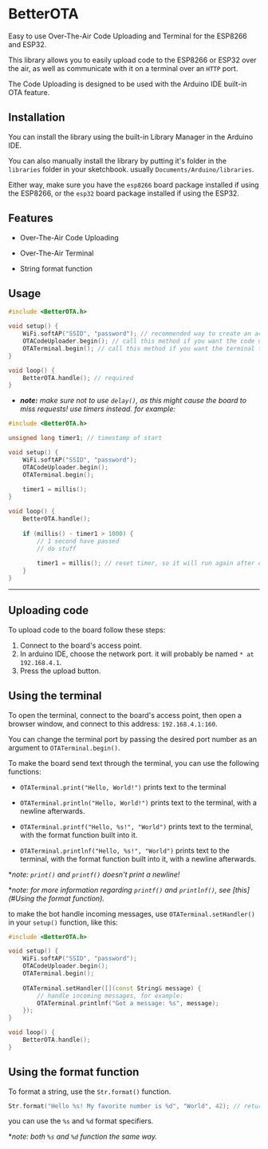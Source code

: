 # BetterOTA
Easy to use Over-The-Air Code Uploading and Terminal for the ESP8266 and ESP32.

This library allows you to easily upload code to the ESP8266 or ESP32 over the air, as well as communicate with it on a terminal over an `HTTP` port.

The Code Uploading is designed to be used with the Arduino IDE built-in OTA feature.

## Installation
You can install the library using the built-in Library Manager in the Arduino IDE.

You can also manually install the library by putting it's folder in the `libraries` folder in your sketchbook. usually `Documents/Arduino/libraries`.

Either way, make sure you have the `esp8266` board package installed if using the ESP8266, or the `esp32` board package installed if using the ESP32.

## Features
- Over-The-Air Code Uploading


- Over-The-Air Terminal


- String format function

## Usage
```cpp
#include <BetterOTA.h>

void setup() {
    WiFi.softAP("SSID", "password"); // recommended way to create an access point.
    OTACodeUploader.begin(); // call this method if you want the code uploader to work
    OTATerminal.begin(); // call this method if you want the terminal to work
}

void loop() {
    BetterOTA.handle(); // required
}
```

- ***note:** make sure not to use `delay()`, as this might cause the board to miss requests! use timers instead. for example:*
```cpp
#include <BetterOTA.h>

unsigned long timer1; // timestamp of start

void setup() {
    WiFi.softAP("SSID", "password");
    OTACodeUploader.begin();
    OTATerminal.begin();
    
    timer1 = millis();
}

void loop() {
    BetterOTA.handle();
    
    if (millis() - timer1 > 1000) {
        // 1 second have passed
        // do stuff
        
        timer1 = millis(); // reset timer, so it will run again after one more second.
    }
}
```
---

## Uploading code
To upload code to the board follow these steps:
1. Connect to the board's access point.
2. In arduino IDE, choose the network port. it will probably be named `* at 192.168.4.1`.
3. Press the upload button.

## Using the terminal
To open the terminal, connect to the board's access point,
then open a browser window, and connect to this address:
`192.168.4.1:160`.

You can change the terminal port by passing the desired port number as an argument to `OTATerminal.begin()`.

To make the board send text through the terminal, you can use the following functions:
- `OTATerminal.print("Hello, World!")` prints text to the terminal


- `OTATerminal.println("Hello, World!")` prints text to the terminal, with a newline afterwards.


- `OTATerminal.printf("Hello, %s!", "World")` prints text to the terminal, with the format function built into it.


- `OTATerminal.printlnf("Hello, %s!", "World")` prints text to the terminal, with the format function built into it, with a newline afterwards.

**note: `print()` and `printf()` doesn't print a newline!*

**note: for more information regarding `printf()` and `printlnf()`, see [this](#Using the format function).*

to make the bot handle incoming messages, use `OTATerminal.setHandler()` in your `setup()` function, like this:
```cpp
#include <BetterOTA.h>

void setup() {
    WiFi.softAP("SSID", "password");
    OTACodeUploader.begin();
    OTATerminal.begin();
    
    OTATerminal.setHandler([](const String& message) {
        // handle incoming messages, for example:
        OTATerminal.printlnf("Got a message: %s", message);
    });
}

void loop() {
    BetterOTA.handle();
}
```
## Using the format function
To format a string, use the `Str.format()` function.
```cpp
Str.format("Hello %s! My favorite number is %d", "World", 42); // returns "Hello World! My favorite number is 42"
```
you can use the `%s` and `%d` format specifiers.

**note: both `%s` and `%d` function the same way.*
